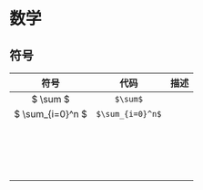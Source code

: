 # 数学

## 符号

|       符号       |       代码       | 描述 |
| :--------------: | :--------------: | :--: |
|     $ \sum $     |     `$\sum$`     |      |
| $ \sum_{i=0}^n $ | `$\sum_{i=0}^n$` |      |
|                  |                  |      |
|                  |                  |      |
|                  |                  |      |
|                  |                  |      |
|                  |                  |      |
|                  |                  |      |
|                  |                  |      |
|                  |                  |      |
|                  |                  |      |
|                  |                  |      |
|                  |                  |      |
|                  |                  |      |
|                  |                  |      |
|                  |                  |      |
|                  |                  |      |
|                  |                  |      |
|                  |                  |      |

